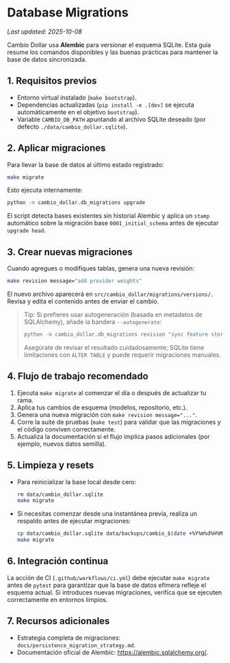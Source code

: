 # Database Migrations

_Last updated: 2025-10-08_

Cambio Dollar usa **Alembic** para versionar el esquema SQLite. Esta guía resume los comandos disponibles y las buenas prácticas para mantener la base de datos sincronizada.

## 1. Requisitos previos

- Entorno virtual instalado (`make bootstrap`).
- Dependencias actualizadas (`pip install -e .[dev]` se ejecuta automáticamente en el objetivo `bootstrap`).
- Variable `CAMBIO_DB_PATH` apuntando al archivo SQLite deseado (por defecto `./data/cambio_dollar.sqlite`).

## 2. Aplicar migraciones

Para llevar la base de datos al último estado registrado:

```bash
make migrate
```

Esto ejecuta internamente:

```bash
python -m cambio_dollar.db_migrations upgrade
```

El script detecta bases existentes sin historial Alembic y aplica un `stamp` automático sobre la migración base `0001_initial_schema` antes de ejecutar `upgrade head`.

## 3. Crear nuevas migraciones

Cuando agregues o modifiques tablas, genera una nueva revisión:

```bash
make revision message="add provider weights"
```

El nuevo archivo aparecerá en `src/cambio_dollar/migrations/versions/`. Revisa y edita el contenido antes de enviar el cambio.

> Tip: Si prefieres usar autogeneración (basada en metadatos de SQLAlchemy), añade la bandera `--autogenerate`:
>
> ```bash
> python -m cambio_dollar.db_migrations revision "sync feature store" --autogenerate
> ```
>
> Asegúrate de revisar el resultado cuidadosamente; SQLite tiene limitaciones con `ALTER TABLE` y puede requerir migraciones manuales.

## 4. Flujo de trabajo recomendado

1. Ejecuta `make migrate` al comenzar el día o después de actualizar tu rama.
2. Aplica tus cambios de esquema (modelos, repositorio, etc.).
3. Genera una nueva migración con `make revision message="..."`.
4. Corre la suite de pruebas (`make test`) para validar que las migraciones y el código conviven correctamente.
5. Actualiza la documentación si el flujo implica pasos adicionales (por ejemplo, nuevos datos semilla).

## 5. Limpieza y resets

- Para reinicializar la base local desde cero:

  ```bash
  rm data/cambio_dollar.sqlite
  make migrate
  ```

- Si necesitas comenzar desde una instantánea previa, realiza un respaldo antes de ejecutar migraciones:

  ```bash
  cp data/cambio_dollar.sqlite data/backups/cambio_$(date +%Y%m%d%H%M).sqlite
  make migrate
  ```

## 6. Integración continua

La acción de CI (`.github/workflows/ci.yml`) debe ejecutar `make migrate` antes de `pytest` para garantizar que la base de datos efímera refleje el esquema actual. Si introduces nuevas migraciones, verifica que se ejecuten correctamente en entornos limpios.

## 7. Recursos adicionales

- Estrategia completa de migraciones: `docs/persistence_migration_strategy.md`.
- Documentación oficial de Alembic: <https://alembic.sqlalchemy.org/>.
